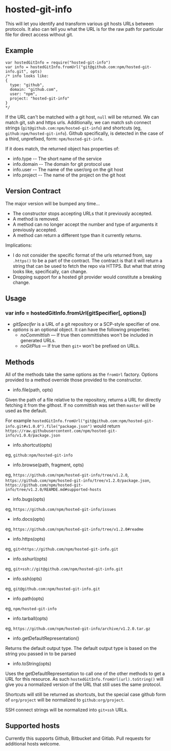 <h1 id="hosted-git-info">hosted-git-info</h1>

<p>This will let you identify and transform various git hosts URLs between
protocols.  It also can tell you what the URL is for the raw path for
particular file for direct access without git.</p>

<h2 id="example">Example</h2>

<pre><code class="javascript">var hostedGitInfo = require("hosted-git-info")
var info = hostedGitInfo.fromUrl("git@github.com:npm/hosted-git-info.git", opts)
/* info looks like:
{
  type: "github",
  domain: "github.com",
  user: "npm",
  project: "hosted-git-info"
}
*/
</code></pre>

<p>If the URL can't be matched with a git host, <code>null</code> will be returned.  We
can match git, ssh and https urls.  Additionally, we can match ssh connect
strings (<code>git@github.com:npm/hosted-git-info</code>) and shortcuts (eg,
<code>github:npm/hosted-git-info</code>).  Github specifically, is detected in the case
of a third, unprefixed, form: <code>npm/hosted-git-info</code>.</p>

<p>If it does match, the returned object has properties of:</p>

<ul>
<li>info.type -- The short name of the service</li>
<li>info.domain -- The domain for git protocol use</li>
<li>info.user -- The name of the user/org on the git host</li>
<li>info.project -- The name of the project on the git host</li>
</ul>

<h2 id="version-contract">Version Contract</h2>

<p>The major version will be bumped any time…</p>

<ul>
<li>The constructor stops accepting URLs that it previously accepted.</li>
<li>A method is removed.</li>
<li>A method can no longer accept the number and type of arguments it previously accepted.</li>
<li>A method can return a different type than it currently returns.</li>
</ul>

<p>Implications:</p>

<ul>
<li>I do not consider the specific format of the urls returned from, say
<code>.https()</code> to be a part of the contract.  The contract is that it will
return a string that can be used to fetch the repo via HTTPS.  But what
that string looks like, specifically, can change.</li>
<li>Dropping support for a hosted git provider would constitute a breaking
change.</li>
</ul>

<h2 id="usage">Usage</h2>

<h3 id="var-info-%3D-hostedgitinfo.fromurlgitspecifier%2C-options">var info = hostedGitInfo.fromUrl(gitSpecifier[, options])</h3>

<ul>
<li><em>gitSpecifer</em> is a URL of a git repository or a SCP-style specifier of one.</li>
<li><em>options</em> is an optional object. It can have the following properties:

<ul>
<li><em>noCommittish</em> — If true then committishes won't be included in generated URLs.</li>
<li><em>noGitPlus</em> — If true then <code>git+</code> won't be prefixed on URLs.</li>
</ul></li>
</ul>

<h2 id="methods">Methods</h2>

<p>All of the methods take the same options as the <code>fromUrl</code> factory.  Options
provided to a method override those provided to the constructor.</p>

<ul>
<li>info.file(path, opts)</li>
</ul>

<p>Given the path of a file relative to the repository, returns a URL for
directly fetching it from the githost.  If no committish was set then
<code>master</code> will be used as the default.</p>

<p>For example <code>hostedGitInfo.fromUrl("git@github.com:npm/hosted-git-info.git#v1.0.0").file("package.json")</code>
would return <code>https://raw.githubusercontent.com/npm/hosted-git-info/v1.0.0/package.json</code></p>

<ul>
<li>info.shortcut(opts)</li>
</ul>

<p>eg, <code>github:npm/hosted-git-info</code></p>

<ul>
<li>info.browse(path, fragment, opts)</li>
</ul>

<p>eg, <code>https://github.com/npm/hosted-git-info/tree/v1.2.0</code>,
<code>https://github.com/npm/hosted-git-info/tree/v1.2.0/package.json</code>,
<code>https://github.com/npm/hosted-git-info/tree/v1.2.0/REAMDE.md#supported-hosts</code></p>

<ul>
<li>info.bugs(opts)</li>
</ul>

<p>eg, <code>https://github.com/npm/hosted-git-info/issues</code></p>

<ul>
<li>info.docs(opts)</li>
</ul>

<p>eg, <code>https://github.com/npm/hosted-git-info/tree/v1.2.0#readme</code></p>

<ul>
<li>info.https(opts)</li>
</ul>

<p>eg, <code>git+https://github.com/npm/hosted-git-info.git</code></p>

<ul>
<li>info.sshurl(opts)</li>
</ul>

<p>eg, <code>git+ssh://git@github.com/npm/hosted-git-info.git</code></p>

<ul>
<li>info.ssh(opts)</li>
</ul>

<p>eg, <code>git@github.com:npm/hosted-git-info.git</code></p>

<ul>
<li>info.path(opts)</li>
</ul>

<p>eg, <code>npm/hosted-git-info</code></p>

<ul>
<li>info.tarball(opts)</li>
</ul>

<p>eg, <code>https://github.com/npm/hosted-git-info/archive/v1.2.0.tar.gz</code></p>

<ul>
<li>info.getDefaultRepresentation()</li>
</ul>

<p>Returns the default output type. The default output type is based on the
string you passed in to be parsed</p>

<ul>
<li>info.toString(opts)</li>
</ul>

<p>Uses the getDefaultRepresentation to call one of the other methods to get a URL for
this resource. As such <code>hostedGitInfo.fromUrl(url).toString()</code> will give
you a normalized version of the URL that still uses the same protocol.</p>

<p>Shortcuts will still be returned as shortcuts, but the special case github
form of <code>org/project</code> will be normalized to <code>github:org/project</code>.</p>

<p>SSH connect strings will be normalized into <code>git+ssh</code> URLs.</p>

<h2 id="supported-hosts">Supported hosts</h2>

<p>Currently this supports Github, Bitbucket and Gitlab. Pull requests for
additional hosts welcome.</p>
